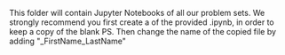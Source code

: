 This folder will contain Jupyter Notebooks of all our problem sets.
We strongly recommend you first create a  of the provided .ipynb, in order to keep a copy of the blank PS. Then change the name of the copied file by adding "_FirstName_LastName"
